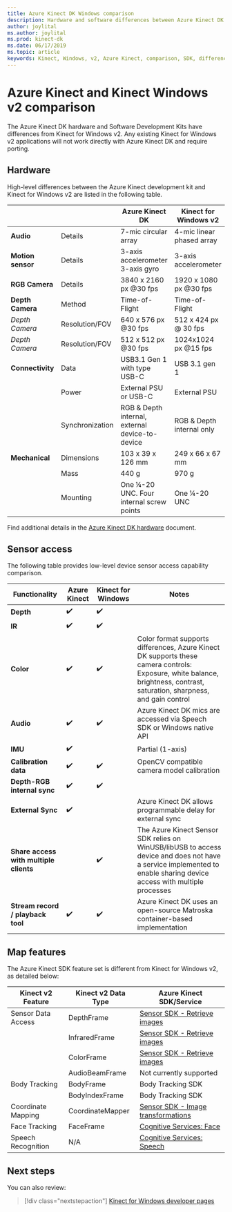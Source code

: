 ```yaml
---
title: Azure Kinect DK Windows comparison
description: Hardware and software differences between Azure Kinect DK and Kinect for Windows v2
author: joylital
ms.author: joylital
ms.prod: kinect-dk
ms.date: 06/17/2019
ms.topic: article
keywords: Kinect, Windows, v2, Azure Kinect, comparison, SDK, differences, hardware, software 
---
```


# Azure Kinect and Kinect Windows v2 comparison

The Azure Kinect DK hardware and Software Development Kits have differences from Kinect for Windows v2. Any existing Kinect for Windows v2 applications will not work directly with Azure Kinect DK and require porting.  

## Hardware

High-level differences between the Azure Kinect development kit and Kinect for Windows v2 are listed in the following table.

|    |      | Azure Kinect DK |  Kinect for Windows v2 |
|----------|---------------|--------| ------------|
| **Audio** | Details  | 7-mic circular array | 4-mic linear phased array |
| **Motion sensor** | Details | 3-axis accelerometer  3-axis gyro | 3-axis accelerometer |
| **RGB Camera**    | Details | 3840 x 2160 px @30 fps | 1920 x 1080 px @30 fps |
| **Depth Camera**  | Method   | Time-of-Flight | Time-of-Flight |
| *Depth Camera* | Resolution/FOV | 640 x 576 px @30 fps | 512 x 424 px @ 30 fps |
| *Depth Camera* | Resolution/FOV | 512 x 512 px @30 fps | 1024x1024 px @15 fps |
| **Connectivity** | Data | USB3.1 Gen 1 with type USB-C  | USB 3.1 gen 1|
|  | Power | External PSU or USB-C | External PSU |
|  | Synchronization | RGB & Depth internal, external device-to-device| RGB & Depth internal only |
| **Mechanical** | Dimensions | 103 x 39 x 126 mm | 249 x 66 x 67 mm |
|  | Mass | 440 g | 970 g |
| | Mounting | One ¼-20 UNC. Four internal screw points | One ¼-20 UNC |

Find additional details in the [Azure Kinect DK hardware](hardware-specification.md) document.

## Sensor access

The following table provides low-level device sensor access capability comparison.

| **Functionality**| **Azure Kinect** | **Kinect for Windows** | **Notes** |
|---------|---------|------------|---------|
| **Depth** | ✔️ | ✔️ |    |   |
| **IR** | ✔️ | ✔️ |  |
| **Color** | ✔️ | ✔️ | Color format supports differences, Azure Kinect DK supports these camera controls: Exposure, white balance, brightness, contrast, saturation, sharpness, and gain control |
| **Audio** | ✔️ | ✔️ | Azure Kinect DK mics are accessed via Speech SDK or Windows native API |
| **IMU** | ✔️ |  | Partial (1-axis) |
| **Calibration data** | ️️️️️✔️ ️️️| ✔️ | OpenCV compatible camera model calibration |
| **Depth-RGB internal sync** | ✔️ | ✔️ |  |
| **External Sync**| ✔️|  | Azure Kinect DK allows programmable delay for external sync |
| **Share access with multiple clients** | | ✔️ | The Azure Kinect Sensor SDK relies on WinUSB/libUSB to access device and does not have a service implemented to enable sharing device access with multiple processes |
| **Stream record / playback tool** | ✔️ | ✔️ | Azure Kinect DK uses an open-source Matroska container-based implementation |

## Map features

The Azure Kinect SDK feature set is different from Kinect for Windows v2, as detailed below:

| **Kinect v2 Feature** | **Kinect v2 Data Type** | **Azure Kinect SDK/Service** |
|--------|--------|------|
| Sensor Data Access |DepthFrame| [Sensor SDK - Retrieve images](retrieve-images.md) 
| |InfraredFrame | [Sensor SDK - Retrieve images](retrieve-images.md) 
| | ColorFrame | [Sensor SDK - Retrieve images](retrieve-images.md) | 
| | AudioBeamFrame |Not currently supported 
| Body Tracking | BodyFrame | Body Tracking SDK |
| | BodyIndexFrame | Body Tracking SDK  |
| Coordinate Mapping|CoordinateMapper| [Sensor SDK - Image transformations](use-image-transformation.md) |
|Face Tracking | FaceFrame | [Cognitive Services: Face](https://azure.microsoft.com/services/cognitive-services/face/)       |
|    Speech   Recognition    |    N/A                      |    [Cognitive Services: Speech](https://azure.microsoft.com/services/cognitive-services/directory/speech/)     |

## Next steps

You can also review:

> [!div class="nextstepaction"]
>[Kinect for Windows developer pages](https://developer.microsoft.com/windows/kinect)
